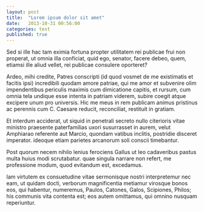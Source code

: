 ```yaml
---
layout: post
title:  "Lorem ipsum dolor sit amet"
date:   2013-10-31 00:56:00
categories: test
published: true
---
```


Sed si ille hac tam eximia fortuna propter utilitatem rei publicae frui non properat, ut omnia illa conficiat, quid ego, senator, facere debeo, quem, etiamsi ille aliud vellet, rei publicae consulere oporteret?

Ardeo, mihi credite, Patres conscripti (id quod vosmet de me existimatis et facitis ipsi) incredibili quodam amore patriae, qui me amor et subvenire olim impendentibus periculis maximis cum dimicatione capitis, et rursum, cum omnia tela undique esse intenta in patriam viderem, subire coegit atque excipere unum pro universis. Hic me meus in rem publicam animus pristinus ac perennis cum C. Caesare reducit, reconciliat, restituit in gratiam.

Et interdum acciderat, ut siquid in penetrali secreto nullo citerioris vitae ministro praesente paterfamilias uxori susurrasset in aurem, velut Amphiarao referente aut Marcio, quondam vatibus inclitis, postridie disceret imperator. ideoque etiam parietes arcanorum soli conscii timebantur.

Post quorum necem nihilo lenius ferociens Gallus ut leo cadaveribus pastus multa huius modi scrutabatur. quae singula narrare non refert, me professione modum, quod evitandum est, excedamus.

Iam virtutem ex consuetudine vitae sermonisque nostri interpretemur nec eam, ut quidam docti, verborum magnificentia metiamur virosque bonos eos, qui habentur, numeremus, Paulos, Catones, Galos, Scipiones, Philos; his communis vita contenta est; eos autem omittamus, qui omnino nusquam reperiuntur.